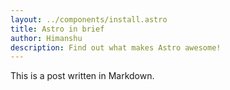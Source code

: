 ```yaml
---
layout: ../components/install.astro
title: Astro in brief
author: Himanshu
description: Find out what makes Astro awesome!
---
```

This is a post written in Markdown.